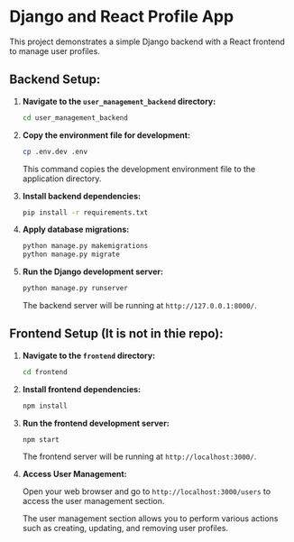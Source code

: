 # Django and React Profile App

This project demonstrates a simple Django backend with a React frontend to manage user profiles.

## Backend Setup:

1. **Navigate to the `user_management_backend` directory:**

    ```bash
    cd user_management_backend
    ```

2. **Copy the environment file for development:**

    ```bash
    cp .env.dev .env
    ```

    This command copies the development environment file to the application directory.

3. **Install backend dependencies:**

    ```bash
    pip install -r requirements.txt
    ```

4. **Apply database migrations:**

    ```bash
    python manage.py makemigrations
    python manage.py migrate
    ```

5. **Run the Django development server:**

    ```bash
    python manage.py runserver
    ```

    The backend server will be running at `http://127.0.0.1:8000/`.

## Frontend Setup (It is not in thie repo):

1. **Navigate to the `frontend` directory:**

    ```bash
    cd frontend
    ```

2. **Install frontend dependencies:**

    ```bash
    npm install
    ```

3. **Run the frontend development server:**

    ```bash
    npm start
    ```

    The frontend server will be running at `http://localhost:3000/`.

4. **Access User Management:**

    Open your web browser and go to `http://localhost:3000/users` to access the user management section.

    The user management section allows you to perform various actions such as creating, updating, and removing user profiles.
